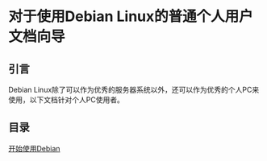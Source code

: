 # 对于使用Debian Linux的普通个人用户文档向导

## 引言
Debian Linux除了可以作为优秀的服务器系统以外，还可以作为优秀的个人PC来使用，以下文档针对个人PC使用者。  

## 目录
[开始使用Debian](./begin/index.md)